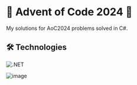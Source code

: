 # 🎄 **Advent of Code 2024** 🎄
My solutions for AoC2024 problems solved in C#.

## 🛠️ Technologies
![.NET](https://img.shields.io/badge/.NET-512BD4?style=for-the-badge&logo=.net&logoColor=white)

![image](https://github.com/user-attachments/assets/d47d062b-546b-4ef8-9098-1c6f760db5b8)
